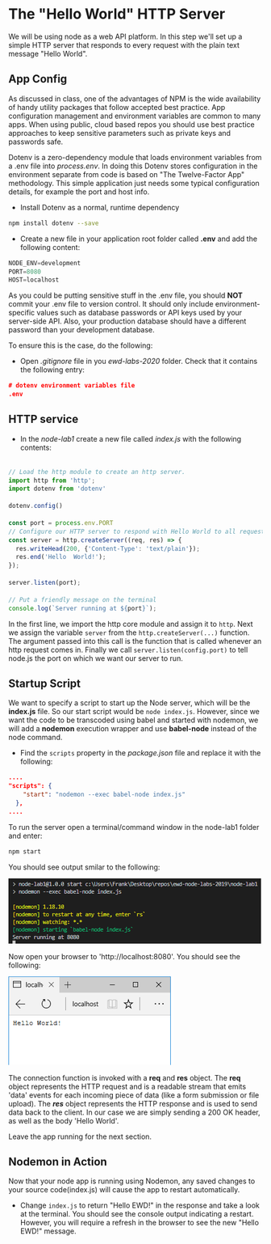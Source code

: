 # The "Hello World" HTTP Server

We will be using node as a web API platform. In this step we'll set up a simple HTTP server that responds to every request with the plain text message "Hello World".

## App Config

As discussed in class, one of the advantages of NPM is the wide availability of handy utility packages that follow accepted best practice. App configuration management and environment variables are common to many apps. When using public, cloud based repos you should use best practice approaches to keep sensitive parameters such as private keys and passwords safe.  

Dotenv is a zero-dependency module that loads environment variables from a .env file into *process.env*. In doing this Dotenv stores configuration in the environment separate from code is based on "The Twelve-Factor App" methodology.
This simple application just needs some typical configuration details, for example the port and host info.

- Install Dotenv as a normal, runtime dependency

~~~bash
npm install dotenv --save
~~~

- Create a new file in your application root folder called **.env** and add the following content:

~~~javascript
NODE_ENV=development
PORT=8080
HOST=localhost
~~~

As you could be putting sensitive stuff in the .env file, you should **NOT** commit your .env file to version control. It should only include environment-specific values such as database passwords or API keys used by your server-side API. Also, your production database should have a different password than your development database.

To ensure this is the case, do the following:

- Open *.gitignore* file in you *ewd-labs-2020* folder. Check that it contains the following entry:

~~~json
# dotenv environment variables file
.env
~~~

## HTTP service

- In the *node-lab1* create a new file called  *index.js*  with the following contents:

~~~javascript

// Load the http module to create an http server.
import http from 'http';
import dotenv from 'dotenv'

dotenv.config()

const port = process.env.PORT
// Configure our HTTP server to respond with Hello World to all requests.
const server = http.createServer((req, res) => {
  res.writeHead(200, {'Content-Type': 'text/plain'});
  res.end('Hello  World!');
});

server.listen(port);

// Put a friendly message on the terminal
console.log(`Server running at ${port}`);
~~~

In the first line, we import the http core module and assign it to ``http``. Next we assign the variable  ``server`` from the ``http.createServer(...)`` function. The argument passed into this call is the function that is called whenever an http request comes in.
Finally we call ``server.listen(config.port)`` to tell node.js the port on which we want our server to run.

## Startup Script

We want to specify a script to start up the Node server, which will be the **index.js** file. So our start script would be ``node index.js``. However, since we want the code to be transcoded using  babel and started with nodemon, we will add a **nodemon** execution wrapper and use **babel-node** instead of the node command.

- Find the ``scripts`` property in the *package.json* file and replace it with the following: 

~~~json
....
"scripts": {
    "start": "nodemon --exec babel-node index.js"
  },
....
~~~

To run the server open a terminal/command window in the node-lab1 folder and enter:

~~~bash
npm start
~~~

You should see output smilar to the following:

![Node Start](./img/node-start.png)

Now open your browser to 'http://localhost:8080'. You should see the following:

![Node Hello World](./img/hello_world.png)

The connection function is invoked with a **req** and **res** object. The **req** object represents the HTTP request and is a readable stream that emits 'data' events for each incoming piece of data (like a form submission or file upload). The ***res*** object represents the HTTP response and is used to send data back to the client. In our case we are simply sending a 200 OK header, as well as the body 'Hello World'.

Leave the app running for the next section.

## Nodemon in Action

Now that your node app is running using Nodemon, any saved changes to your source code(index.js) will cause the app to restart automatically.

- Change ``index.js`` to return "Hello EWD!" in the response and take a look at the terminal. You should see the console output indicating a restart. However, you will require a refresh in the browser to see the new "Hello EWD!" message.